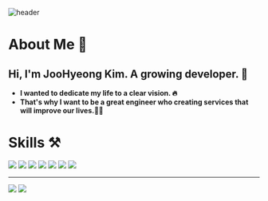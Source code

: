 ![header](https://capsule-render.vercel.app/api?type=Waving&color=ff5e3a&text=Hello!🙋‍♂️&fontSize=60&fontColor=FFFFFF&height=200)


# **About Me**  👀
## **Hi, I'm JooHyeong Kim. A growing developer. 🧗** <br/>
- **I wanted to dedicate my life to a clear vision. 🔥** <br/>
- **That's why I want to be a great engineer who creating services that will improve our lives.👨‍💻**

# **Skills ⚒**
![](https://img.shields.io/badge/-Java-orange)
![](https://img.shields.io/badge/-SpringMVC-green)
![](https://img.shields.io/badge/-SpringBoot-brightgreen)
![](https://img.shields.io/badge/-JPA-blueviolet)
![](https://img.shields.io/badge/-SpringDataJpa-yellowgreen)
![](https://img.shields.io/badge/-Querydsl-blue)
![](https://img.shields.io/badge/-Git-%23000000)


<!-- - Junit, Mockito
- Gradle
- IntelliJ, Visual Studio Code
- Git -->


***
![](http://img.shields.io/badge/-Velog-20C997?style=flat(Velog)&logo=Velog&link=https://velog.io/@urtimeislimited)
![](https://img.shields.io/github/followers/Learrrn?style=social)



